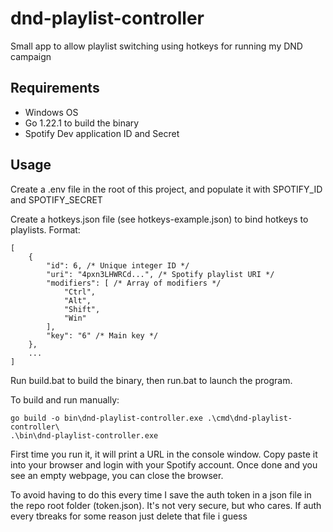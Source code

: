 # dnd-playlist-controller
Small app to allow playlist switching using hotkeys for running my DND campaign

## Requirements
- Windows OS
- Go 1.22.1 to build the binary
- Spotify Dev application ID and Secret

## Usage
Create a .env file in the root of this project, and populate it with SPOTIFY_ID and SPOTIFY_SECRET

Create a hotkeys.json file (see hotkeys-example.json) to bind hotkeys to playlists. Format:
```
[
    {
        "id": 6, /* Unique integer ID */
        "uri": "4pxn3LHWRCd...", /* Spotify playlist URI */
        "modifiers": [ /* Array of modifiers */
            "Ctrl",
            "Alt",
            "Shift",
            "Win"
        ],
        "key": "6" /* Main key */
    },
    ...
]
```
Run build.bat to build the binary, then run.bat to launch the program.

To build and run manually:

```
go build -o bin\dnd-playlist-controller.exe .\cmd\dnd-playlist-controller\
.\bin\dnd-playlist-controller.exe
```

First time you run it, it will print a URL in the console window. Copy paste it into your browser and login with your Spotify account. Once done and you see an empty webpage, you can close the browser.

To avoid having to do this every time I save the auth token in a json file in the repo root folder (token.json). It's not very secure, but who cares. If auth every tbreaks for some reason just delete that file i guess
